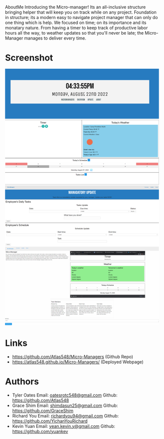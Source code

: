 AboutMe
Introducing the Micro-manager! Its an all-inclusive structure bringing helper that will keep you on track while on any project. Foundation in structure; its a modern easy to navigate project manager that can only do one thing which is help. We focused on time; on its importance and its monatary nature. From having a timer to keep track of productive labor hours all the way, to weather updates so that you'll never be late; the Micro-Manager manages to deliver every time.


# Screenshot
 ![Main Page](./Images/Project%201%20Main%20Menu.PNG)
 ![Overview Page](./Images/Project%201%20Overview%20Page.PNG)
 ![Update Page](./Images/Project%201%20Update%20Page.PNG)
 ![About Me Page](./Images/Project%201%20About%20Me%20Page.PNG)
 
# Links
 
* https://github.com/Atlas548/Micro-Managers (Github Repo)
* https://atlas548.github.io/Micro-Managers/ (Deployed Webpage)
 
 
 
# Authors
 
* Tyler Oates  Email: oatesrotc548@gmail.com Github: https://github.com/Atlas548
* Grace Shim   Email: shimdasun25@gmail.com Github: https://github.com/GraceShim
* Richard You  Email: richardyou94@gmail.com Github: https://github.com/YichanYouRichard
* Kevin Yuan   Email: yean.kevin.y@gmail.com Github: https://github.com/yuankev
